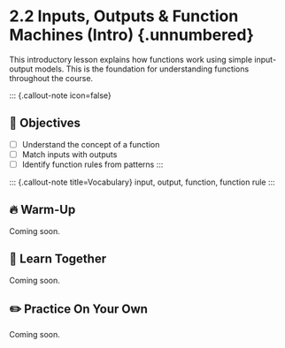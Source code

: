 # 2.2 Inputs, Outputs & Function Machines (Intro) {.unnumbered}

This introductory lesson explains how functions work using simple input-output models. This is the foundation for understanding functions throughout the course.

::: {.callout-note icon=false}
## 🎯 Objectives
- [ ] Understand the concept of a function
- [ ] Match inputs with outputs
- [ ] Identify function rules from patterns
:::

::: {.callout-note title=Vocabulary}
input, output, function, function rule
:::

## 🔥 Warm-Up

Coming soon.

## 🧠 Learn Together

Coming soon.

## ✏️ Practice On Your Own

Coming soon.
